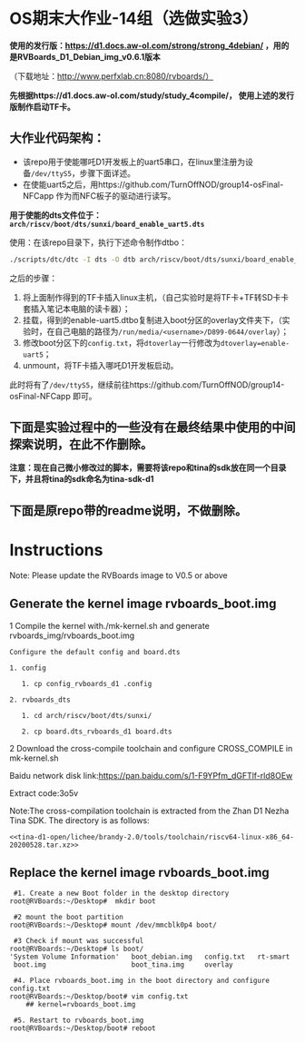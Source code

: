 # OS期末大作业-14组（选做实验3）
**使用的发行版：https://d1.docs.aw-ol.com/strong/strong_4debian/ ，用的是RVBoards_D1_Debian_img_v0.6.1版本**

（下载地址：http://www.perfxlab.cn:8080/rvboards/）

**先根据https://d1.docs.aw-ol.com/study/study_4compile/， 使用上述的发行版制作启动TF卡。**


## 大作业代码架构：
+ 该repo用于使能哪吒D1开发板上的uart5串口，在linux里注册为设备`/dev/ttyS5`，步骤下面详述。
+ 在使能uart5之后，用https://github.com/TurnOffNOD/group14-osFinal-NFCapp 作为而NFC板子的驱动进行读写。

**用于使能的dts文件位于：`arch/riscv/boot/dts/sunxi/board_enable_uart5.dts`**

使用：在该repo目录下，执行下述命令制作dtbo：
```bash
./scripts/dtc/dtc -I dts -O dtb arch/riscv/boot/dts/sunxi/board_enable_uart5.dts -o enable-uart5.dtbo
```
之后的步骤：
1. 将上面制作得到的TF卡插入linux主机，（自己实验时是将TF卡+TF转SD卡卡套插入笔记本电脑的读卡器）；
2. 挂载，得到的enable-uart5.dtbo复制进入boot分区的overlay文件夹下，（实验时，在自己电脑的路径为`/run/media/<username>/D899-0644/overlay`）；
3. 修改boot分区下的`config.txt`，将`dtoverlay`一行修改为`dtoverlay=enable-uart5`；
4. unmount，将TF卡插入哪吒D1开发板启动。

此时将有了`/dev/ttyS5`，继续前往https://github.com/TurnOffNOD/group14-osFinal-NFCapp 即可。


## 下面是实验过程中的一些没有在最终结果中使用的中间探索说明，在此不作删除。
**注意：现在自己微小修改过的脚本，需要将该repo和tina的sdk放在同一个目录下，并且将tina的sdk命名为tina-sdk-d1**

## 下面是原repo带的readme说明，不做删除。
# Instructions

Note: Please update the RVBoards image to V0.5 or above

## Generate the kernel image rvboards_boot.img
1 Compile the kernel with./mk-kernel.sh and generate rvboards_img/rvboards_boot.img

	Configure the default config and board.dts
	
	1. config
	
	   1. cp config_rvboards_d1 .config
	   
	2. rvboards_dts
	
	   1. cd arch/riscv/boot/dts/sunxi/
	   
	   2. cp board.dts_rvboards_d1 board.dts
	   
2 Download the cross-compile toolchain and configure CROSS_COMPILE in mk-kernel.sh

Baidu network disk link:https://pan.baidu.com/s/1-F9YPfm_dGFTlf-rld8OEw 

Extract code:3o5v

Note:The cross-compilation toolchain is extracted from the Zhan D1 Nezha Tina SDK. The directory is as follows:

	<<tina-d1-open/lichee/brandy-2.0/tools/toolchain/riscv64-linux-x86_64-20200528.tar.xz>>
## Replace the kernel image rvboards_boot.img
```shell
 #1. Create a new Boot folder in the desktop directory
root@RVBoards:~/Desktop#  mkdir boot

 #2 mount the boot partition
root@RVBoards:~/Desktop# mount /dev/mmcblk0p4 boot/

 #3 Check if mount was successful
root@RVBoards:~/Desktop# ls boot/
'System Volume Information'   boot_debian.img   config.txt   rt-smart
 boot.img                     boot_tina.img     overlay
 
 #4. Place rvboards_boot.img in the boot directory and configure config.txt
root@RVBoards:~/Desktop/boot# vim config.txt
	## kernel=rvboards_boot.img
  
 #5. Restart to rvboards_boot.img
root@RVBoards:~/Desktop/boot# reboot

```

